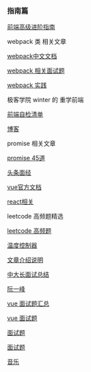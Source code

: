 ### 指南篇

[前端高级进阶指南](https://github.com/sl1673495/blogs/issues/37)

webpack 类 相关文章

[webpack中文文档](https://www.webpackjs.com/concepts/)

[webpack 相关面试题](https://juejin.im/post/6844904094281236487)

[webpack 实践](https://github.com/vikingmute/webpack-for-fools/blob/master/entries/newchapter-1.md)

极客学院  winter 的 重学前端

[前端自检清单](https://juejin.im/post/6844903830887366670#heading-20)

[博客](https://github.com/careteenL/blog)

promise 相关文章

[promise 45道](https://juejin.im/post/6844904077537574919w)

[头条面经](https://juejin.im/post/6844904088337907720)

[vue官方文档](https://cn.vuejs.org/v2/api/#directives)

[react相关](https://juejin.im/post/6844904024534155277)

leetcode 高频题精选

[leetcode 高频题](https://github.com/Jack-cool/blog/issues/40)

[温度控制器](https://github.com/ibrahima92/fullstack-typescript-mern-todo)

[文章介绍说明](https://www.freecodecamp.org/news/how-to-build-a-todo-app-with-react-typescript-nodejs-and-mongodb/)


[中大长面试总结](https://github.com/funnycoderstar/blog/issues/156)

[阮一峰](http://www.ruanyifeng.com/blog/archives.html)

[vue 面试题汇总](https://juejin.im/post/6876002080235274247#heading-2)

[vue 面试题](https://juejin.im/post/6876327630212169735#heading-14)

[面试题](https://juejin.im/post/6876327630212169735)

[面试题](https://segmentfault.com/a/1190000027083997)

[音乐](http://iyccd.com)
